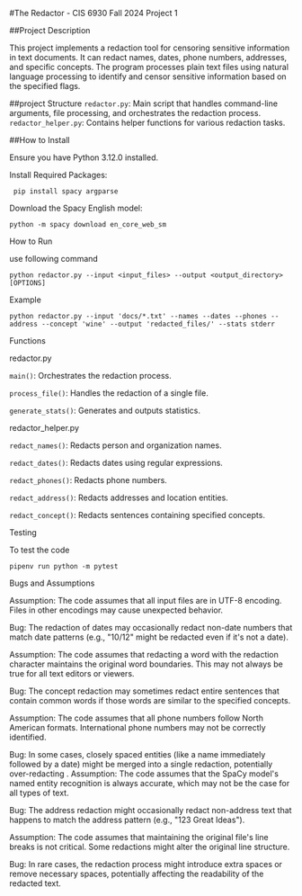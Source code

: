 #The Redactor - CIS 6930 Fall 2024 Project 1

##Project Description

This project implements a redaction tool for censoring sensitive information in text documents. It can redact names, dates, phone numbers, addresses, and specific concepts. The program processes plain text files using natural language processing to identify and censor sensitive information based on the specified flags.

##project Structure
`redactor.py`: Main script that handles command-line arguments, file processing, and orchestrates the redaction process.
`redactor_helper.py`: Contains helper functions for various redaction tasks.

##How to Install

Ensure you have Python 3.12.0  installed.

Install Required Packages:
 
`` pip install spacy argparse`` 

Download the Spacy English model:

``python -m spacy download en_core_web_sm``

How to Run

use following command 

``python redactor.py --input <input_files> --output <output_directory> [OPTIONS]``

Example

``python redactor.py --input 'docs/*.txt' --names --dates --phones --address --concept 'wine' --output 'redacted_files/' --stats stderr``

Functions

redactor.py

`main()`: Orchestrates the redaction process.

`process_file()`: Handles the redaction of a single file.

`generate_stats()`: Generates and outputs statistics.

redactor_helper.py

`redact_names()`: Redacts person and organization names.

`redact_dates()`: Redacts dates using regular expressions.

`redact_phones()`: Redacts phone numbers.

`redact_address()`: Redacts addresses and location entities.

`redact_concept()`: Redacts sentences containing specified concepts.

Testing 

To test the code

`pipenv run python -m pytest`

Bugs and Assumptions

Assumption: The code assumes that all input files are in UTF-8 encoding. Files in other encodings may cause unexpected behavior.

Bug: The redaction of dates may occasionally redact non-date numbers that match date patterns (e.g., "10/12" might be redacted even if it's not a date).

Assumption: The code assumes that redacting a word with the redaction character maintains the original word boundaries. This may not always be true for all text editors or viewers.

Bug: The concept redaction may sometimes redact entire sentences that contain common words if those words are similar to the specified concepts.

Assumption: The code assumes that all phone numbers follow North American formats. International phone numbers may not be correctly identified.

Bug: In some cases, closely spaced entities (like a name immediately followed by a date) might be merged into a single redaction, potentially over-redacting
.
Assumption: The code assumes that the SpaCy model's named entity recognition is always accurate, which may not be the case for all types of text.

Bug: The address redaction might occasionally redact non-address text that happens to match the address pattern (e.g., "123 Great Ideas").

Assumption: The code assumes that maintaining the original file's line breaks is not critical. Some redactions might alter the original line structure.

Bug: In rare cases, the redaction process might introduce extra spaces or remove necessary spaces, potentially affecting the readability of the redacted text.
